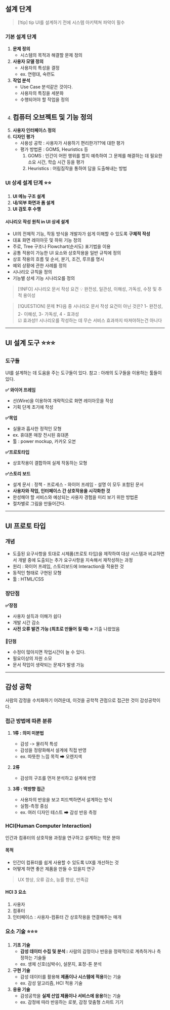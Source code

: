 ## 설계 단계 
>[!tip] tip
> UI를 설계하기 전에 시스템 아키텍쳐 파악이 필수

### 기본 설계 단계 

1. **문제 정의** 
	- 시스템의 목적과 해결할 문제 정의
2. **사용자 모델 정의** 
	-  사용자의 특성을 결정 
	- ex. 연령대, 숙련도
3. **작업 분석** 
	- Use Case 분석같은 것이다.
	- 사용자의 특징을 세분화
	- 수행되어야 할 작업을 정의 
4. **컴퓨터 오브젝트 및 기능 정의** 
	- 
5. **사용자 인터페이스 정의** 
6. **디자인 평가** 
	- 사용성 공학 : 사용자가 사용하기 편리한가??에 대한 평가
	- 평가 방법론 : GOMS, Heuristics 등 
		1. GOMS : 인간이 어떤 행위를 할지 예측하여 그 문제를 해결하는 데 필요한 소요 시간, 학습 시간 등을 평가
		2. Heuristics : 어림짐작을 통하여 답을 도출해내는 방법 

### UI 상세 설계 단계 ⭐⭐

1. **UI 메뉴 구조 설계** 
2. **내/외부 화면과 폼 설계**
3. **UI 검토 후 수행** 

#### 시나리오 작성 원칙 in UI 상세 설계 
- UI의 전체적 기능, 작동 방식을 개발자가 쉽게 이해할 수 있도록 **구체적 작성** 
- 대표 화면 레이아웃 및 하위 기능 정의
- 주로, Tree 구조나 Flowchart(순서도) 표기법을 이용 
- 공통 적용이 가능한 UI 요소와 상호작용을 일반 규칙에 정의 
- 상호 작용의 흐름 및 순서, 분기, 조건, 루프를 명시 
- 예외 상황에 관한 사례를 정의
- 시나리오 규칙을 정의
- 기능별 상세 기능 시나리오를 정의

> [!INFO] 시나리오 문서 작성 요건 
> 💡 완전성, 일관성, 이해성, 가독성, 수정 및 추적 용이성

> [!QUESTION] 문제 
> ❓다음 중 시나리오 문서 작성 요건이 아닌 것은?
> 1- 완전성,  2- 이해성,  3- 가독성, 4 - 효과성 
> <br>
> ☑ 효과성!!
> 시나리오를 작성하는 데 무슨 서비스 효과까지 따져야하는건 아니다 


---
## UI 설계 도구 ⭐⭐⭐

### 도구들 
UI를 설계하는 데 도움을 주는 도구들이 있다.
참고 : 아래의 도구들을 이용하는 툴들이 있다.

**✅ 와이어 프레임** 
- 선(Wire)을 이용하여 개략적으로 화면 레이아웃을 작성 
- 기획 단계 초기에 작성 

**✅목업** 
- 실물과 흡사한 정적인 모형 
- ex. 휴대폰 매장 전시된 휴대폰 
- 툴 : power mockup, 카카오 오븐 

**✅프로토타입**
- 상호작용이 결합하여 실제 작동하는 모형 
  
**✅스토리 보드**
- 설계 문서 : 정책 - 프로세스 - 와이어 프레임 - 설명 이 모두 포함된 문서 
- **사용자와 작업, 인터페이스 간 상호작용을 시각화한 것** 
- 완성해야 할 서비스와 예상되는 사용자 경험을 미리 보기 위한 방법론 
- 절차별로 그림을 만들어간다.

---
## UI 프로토 타입 
### 개념 
- 도출된 요구사항을 토대로 시제품(프로토 타입)을 제작하여 대상 시스템과 비교하면서 개발 중에 도출되는 추가 요구사항을 지속해서 재작성하는 과정
- 원리 : 와이어 프레임, 스토리보드에 Interaction을 적용한 것 
- 동적인 형태로 구현된 모형 
- 툴 : HTML/CSS


###  장단점 

**✅장점** 
- 사용자 설득과 이해가 쉽다
- 개발 시간 감소
- **사전 오류 발견 가능 (최초로 만들어 질 때) ⭐** 기출 나왔었음

**💢단점** 
- 수정이 많아지면 작업시간이 늘 수 있다.
- 필요이상의 자원 소모 
- 문서 작업이 생략되는 문제가 발생 가능 

---
## 감성 공학 
사람의 감정을 수치화하기 어려운데, 이것을 공학적 관점으로 접근한 것이 감성공학이다.

### 접근 방법에 따른 분류 

1. **1류 : 의미 미분법** 
	- 감성 -> 물리적 특성 
	- 감성을 정량화해서 설계에 직접 반영
	- ex. 따뜻한 느낌 목적 ➡ 오렌지색 
	  
2. **2류** 
	- 감성의 구조를 먼저 분석하고 설계에 반영 
3. **3류 : 역방향 접근**
	- 사용자의 반응을 보고 피드백하면서 설계하는 방식
	- 실험-측정 중심
	- ex. 여러 디자인 테스트 ➡ 감성 반응 측정 

### HCI(Human Computer Interaction)
인간과 컴퓨터의 상호작용 과정을 연구하고 설계하는 학문 분야

#### 목적 
- 인간이 컴퓨터를 쉽게 사용할 수 있도록 UX를 개선하는 것
- 어떻게 하면 좋은 제품을 만들 수 있을지 연구

> UX 향상, 오류 감소, 능률 향상, 만족감 

#### HCI 3 요소 
1. 사용자 
2. 컴퓨터
3. 인터페이스 : 사용자-컴퓨터 간 상호작용을 연결해주는 매개


### 요소 기술  ⭐⭐⭐
1. **기초 기술**
	- **감성 데이터 수집 및 분석 :** 사람의 감정이나 반응을 정략적으로 계측하거나 측정하는 기술들 
	- ex. 생체 신호(심박수), 설문지, 표정-톤 분석
2. **구현 기술**
	- 감성 데이터를 활용해 **제품이나 시스템에 적용**하는 기술
	- ex. 감성 알고리즘, HCI 적용 기술
3. **응용 기술**
	- 감성공학을 **실제 산업 제품이나 서비스에 응용**하는 기술 
	- ex. 감정에 따라 반응하는 로봇, 감정 맞춤형 스마트 기기 






